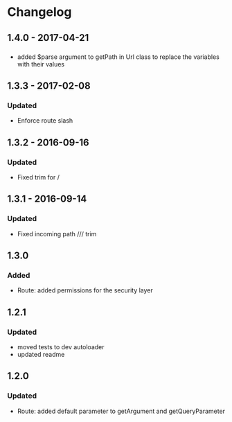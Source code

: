 # Changelog

## 1.4.0 - 2017-04-21
### 
- added $parse argument to getPath in Url class to replace the variables with their values

## 1.3.3 - 2017-02-08
### Updated
- Enforce route slash

## 1.3.2 - 2016-09-16
### Updated
- Fixed trim for /

## 1.3.1 - 2016-09-14
### Updated
- Fixed incoming path /// trim

## 1.3.0
### Added
- Route: added permissions for the security layer

## 1.2.1
### Updated
- moved tests to dev autoloader 
- updated readme

## 1.2.0
### Updated
- Route: added default parameter to getArgument and getQueryParameter
